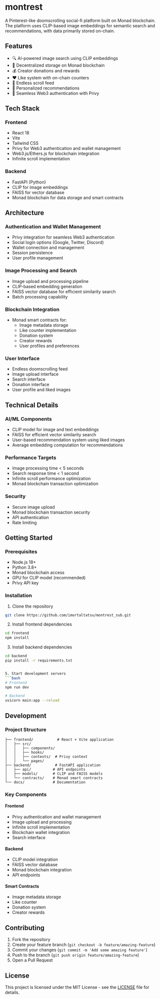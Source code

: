 # montrest

A Pinterest-like doomscrolling social-fi platform built on Monad blockchain. The platform uses CLIP-based image embeddings for semantic search and recommendations, with data primarily stored on-chain.

## Features

- 🔍 AI-powered image search using CLIP embeddings
- 💾 Decentralized storage on Monad blockchain
- 💰 Creator donations and rewards
- ♥️ Like system with on-chain counters
- 🔄 Endless scroll feed
- 🎯 Personalized recommendations
- 🔐 Seamless Web3 authentication with Privy

## Tech Stack

### Frontend
- React 18
- Vite
- Tailwind CSS
- Privy for Web3 authentication and wallet management
- Web3.js/Ethers.js for blockchain integration
- Infinite scroll implementation

### Backend
- FastAPI (Python)
- CLIP for image embeddings
- FAISS for vector database
- Monad blockchain for data storage and smart contracts

## Architecture

### Authentication and Wallet Management
- Privy integration for seamless Web3 authentication
- Social login options (Google, Twitter, Discord)
- Wallet connection and management
- Session persistence
- User profile management

### Image Processing and Search
- Image upload and processing pipeline
- CLIP-based embedding generation
- FAISS vector database for efficient similarity search
- Batch processing capability

### Blockchain Integration
- Monad smart contracts for:
  - Image metadata storage
  - Like counter implementation
  - Donation system
  - Creator rewards
  - User profiles and preferences

### User Interface
- Endless doomscrolling feed
- Image upload interface
- Search interface
- Donation interface
- User profile and liked images

## Technical Details

### AI/ML Components
- CLIP model for image and text embeddings
- FAISS for efficient vector similarity search
- User-based recommendation system using liked images
- Average embedding computation for recommendations

### Performance Targets
- Image processing time < 5 seconds
- Search response time < 1 second
- Infinite scroll performance optimization
- Monad blockchain transaction optimization

### Security
- Secure image upload
- Monad blockchain transaction security
- API authentication
- Rate limiting

## Getting Started

### Prerequisites
- Node.js 18+
- Python 3.8+
- Monad blockchain access
- GPU for CLIP model (recommended)
- Privy API key

### Installation

1. Clone the repository
```bash
git clone https://github.com/imortaltatsu/montrest_sub.git
```

2. Install frontend dependencies
```bash
cd frontend
npm install
```

3. Install backend dependencies
```bash
cd backend
pip install -r requirements.txt


5. Start development servers
```bash
# Frontend
npm run dev

# Backend
uvicorn main:app --reload
```

## Development

### Project Structure
```
├── frontend/           # React + Vite application
│   ├── src/
│   │   ├── components/
│   │   ├── hooks/
│   │   ├── contexts/  # Privy context
│   │   └── pages/
├── backend/           # FastAPI application
│   ├── api/          # API endpoints
│   ├── models/       # CLIP and FAISS models
│   └── contracts/    # Monad smart contracts
└── docs/             # Documentation
```

### Key Components

#### Frontend
- Privy authentication and wallet management
- Image upload and processing
- Infinite scroll implementation
- Blockchain wallet integration
- Search interface

#### Backend
- CLIP model integration
- FAISS vector database
- Monad blockchain integration
- API endpoints

#### Smart Contracts
- Image metadata storage
- Like counter
- Donation system
- Creator rewards

## Contributing

1. Fork the repository
2. Create your feature branch (`git checkout -b feature/amazing-feature`)
3. Commit your changes (`git commit -m 'Add some amazing feature'`)
4. Push to the branch (`git push origin feature/amazing-feature`)
5. Open a Pull Request

## License

This project is licensed under the MIT License - see the [LICENSE](LICENSE) file for details.
